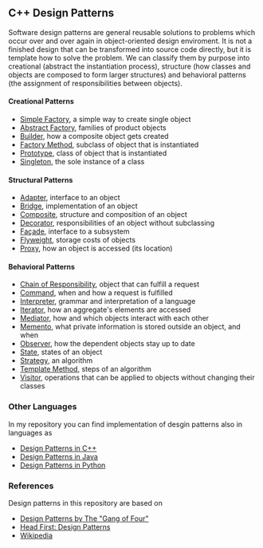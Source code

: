 ## C++ Design Patterns

Software design patterns are general reusable solutions to problems which occur
over and over again in object-oriented design enviroment. It is not a finished 
design that can be transformed into source code directly, but it is template how
to solve the problem. We can classify them by purpose into creational (abstract 
the instantiation process), structure (how classes and objects are composed to form 
larger structures) and behavioral patterns (the assignment of responsibilities between 
objects).  

#### Creational Patterns 
- [Simple Factory], a simple way to create single object
- [Abstract Factory], families of product objects
- [Builder], how a composite object gets created
- [Factory Method], subclass of object that is instantiated
- [Prototype], class of object that is instantiated
- [Singleton], the sole instance of a class 
#### Structural Patterns
- [Adapter], interface to an object
- [Bridge], implementation of an object 
- [Composite], structure and composition of an object
- [Decorator], responsibilities of an object without subclassing
- [Façade], interface to a subsystem
- [Flyweight], storage costs of objects
- [Proxy], how an object is accessed (its location)
#### Behavioral Patterns
- [Chain of Responsibility], object that can fulfill a request
- [Command], when and how a request is fulfilled
- [Interpreter], grammar and interpretation of a language
- [Iterator], how an aggregate's elements are accessed
- [Mediator], how and which objects interact with each other
- [Memento], what private information is stored outside an object, and when 
- [Observer], how the dependent objects stay up to date
- [State], states of an object
- [Strategy], an algorithm
- [Template Method], steps of an algorithm
- [Visitor], operations that can be applied to objects without changing their classes

### Other Languages
In my repository you can find implementation of desgin patterns also in languages as 

* [Design Patterns in C++]
* [Design Patterns in Java]
* [Design Patterns in Python]

### References
Design patterns in this repository are based on

* [Design Patterns by The "Gang of Four"]
* [Head First: Design Patterns]
* [Wikipedia]

[Design Patterns in C++]: https://github.com/farleyrunkel/design-patterns-cpp
[Design Patterns in Java]: https://github.com/farleyrunkel/design-patterns-java
[Design Patterns in Python]: https://github.com/farleyrunkel/design-patterns-python

[Design Patterns by The "Gang of Four"]: https://en.wikipedia.org/wiki/Design_Patterns
[Head First: Design Patterns]: http://www.headfirstlabs.com/books/hfdp/ 
[Wikipedia]: https://en.wikipedia.org/wiki/Software_design_pattern

[Simple Factory]: https://github.com/farleyrunkel/design-patterns-cpp/tree/master/simple-factory
[Abstract Factory]: https://github.com/farleyrunkel/design-patterns-cpp/tree/master/abstract-factory
[Builder]: https://github.com/farleyrunkel/design-patterns-cpp/tree/master/builder
[Factory Method]: https://github.com/farleyrunkel/design-patterns-cpp/tree/master/factory-method
[Prototype]: https://github.com/farleyrunkel/design-patterns-cpp/tree/master/prototype
[Singleton]: https://github.com/farleyrunkel/design-patterns-cpp/tree/master/singleton
[Adapter]: https://github.com/farleyrunkel/design-patterns-cpp/tree/master/adapter
[Bridge]: https://github.com/farleyrunkel/design-patterns-cpp/tree/master/bridge 
[Composite]: https://github.com/farleyrunkel/design-patterns-cpp/tree/master/composite
[Decorator]: https://github.com/farleyrunkel/design-patterns-cpp/tree/master/decorator
[Façade]: https://github.com/farleyrunkel/design-patterns-cpp/tree/master/facade
[Flyweight]: https://github.com/farleyrunkel/design-patterns-cpp/tree/master/flyweight
[Proxy]: https://github.com/farleyrunkel/design-patterns-cpp/tree/master/proxy
[Chain of Responsibility]: https://github.com/farleyrunkel/design-patterns-cpp/tree/master/chain-of-responsibility
[Command]: https://github.com/farleyrunkel/design-patterns-cpp/tree/master/command
[Interpreter]: https://github.com/farleyrunkel/design-patterns-cpp/tree/master/interpreter
[Iterator]: https://github.com/farleyrunkel/design-patterns-cpp/tree/master/iterator
[Mediator]: https://github.com/farleyrunkel/design-patterns-cpp/tree/master/mediator
[Memento]: https://github.com/farleyrunkel/design-patterns-cpp/tree/master/memento
[Observer]: https://github.com/farleyrunkel/design-patterns-cpp/tree/master/observer
[State]: https://github.com/farleyrunkel/design-patterns-cpp/tree/master/state
[Strategy]: https://github.com/farleyrunkel/design-patterns-cpp/tree/master/strategy
[Template Method]: https://github.com/farleyrunkel/design-patterns-cpp/tree/master/template-method
[Visitor]: https://github.com/farleyrunkel/design-patterns-cpp/tree/master/visitor
